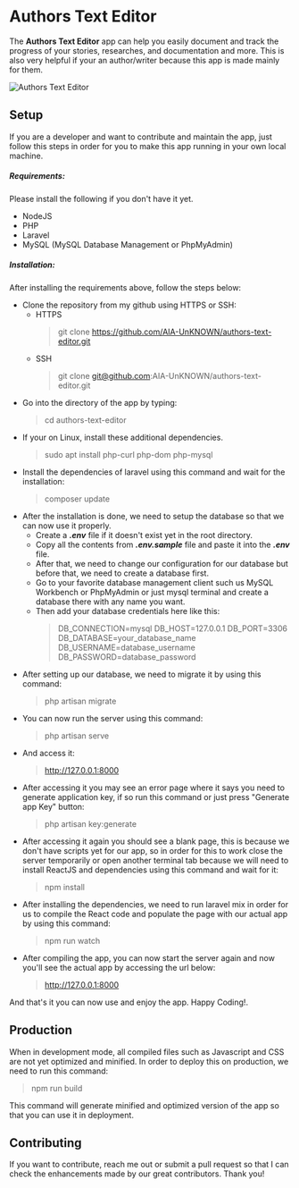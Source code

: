 # Authors Text Editor

The **Authors Text Editor** app can help you easily document and track the progress of your stories, researches, and documentation and more. This is also very helpful if your an author/writer because this app is made mainly for them.

![Authors Text Editor](https://aia-unknown.github.io/Portfolio/images/authors-text-editor.png)

## Setup

If you are a developer and want to contribute and maintain the app, just follow this steps in order for you to make this app running in your own local machine.


##### Requirements:

Please install the following if you don't have it yet.

* NodeJS
* PHP
* Laravel
* MySQL (MySQL Database Management or PhpMyAdmin)

##### Installation:

After installing the requirements above, follow the steps below:

* Clone the repository from my github using HTTPS or SSH:
  * HTTPS
    > git clone https://github.com/AIA-UnKNOWN/authors-text-editor.git
  * SSH
    > git clone git@github.com:AIA-UnKNOWN/authors-text-editor.git
* Go into the directory of the app by typing:
  > cd authors-text-editor
* If your on Linux, install these additional dependencies.
  > sudo apt install php-curl php-dom php-mysql
* Install the dependencies of laravel using this command and wait for the installation:
  > composer update
* After the installation is done, we need to setup the database so that we can now use it properly.
  * Create a ***.env*** file if it doesn't exist yet in the root directory.
  * Copy all the contents from ***.env.sample*** file and paste it into the ***.env*** file.
  * After that, we need to change our configuration for our database but before that, we need to create a database first.
  * Go to your favorite database management client such us MySQL Workbench or PhpMyAdmin or just mysql terminal and create a database there with any name you want.
  * Then add your database credentials here like this:
    > DB_CONNECTION=mysql
    > DB_HOST=127.0.0.1
    > DB_PORT=3306
    > DB_DATABASE=your_database_name
    > DB_USERNAME=database_username
    > DB_PASSWORD=database_password
* After setting up our database, we need to migrate it by using this command:
  > php artisan migrate
* You can now run the server using this command:
  > php artisan serve
* And access it:
  > http://127.0.0.1:8000
* After accessing it you may see an error page where it says you need to generate application key, if so run this command or just press "Generate app Key" button:
  > php artisan key:generate
* After accessing it again you should see a blank page, this is because we don't have scripts yet for our app, so in order for this to work close the server temporarily or open another terminal tab because we will need to install ReactJS and dependencies using this command and wait for it:
  > npm install
* After installing the dependencies, we need to run laravel mix in order for us to compile the React code and populate the page with our actual app by using this command:
  > npm run watch
* After compiling the app, you can now start the server again and now you'll see the actual app by accessing the url below:
  > http://127.0.0.1:8000

And that's it you can now use and enjoy the app. Happy Coding!.

## Production

When in development mode, all compiled files such as Javascript and CSS are not yet optimized and minified. In order to deploy this on production, we need to run this command:
> npm run build

This command will generate minified and optimized version of the app so that you can use it in deployment.


## Contributing

If you want to contribute, reach me out or submit a pull request so that I can check the enhancements made by our great contributors. Thank you!